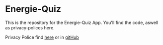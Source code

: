# Energie-Quiz
This is the repository for the Energie-Quiz App. You'll find the code, aswell as privacy-polices here.

Privacy Police find [here](https://www.privacypolicies.com/live/ff5790eb-b063-44ed-94fb-95615aae91ec) or in [gitHub](https://github.com/Julian-i871/Energie-Quiz/blob/main/Energie-Quiz%20Privacy%20Police.md) 
